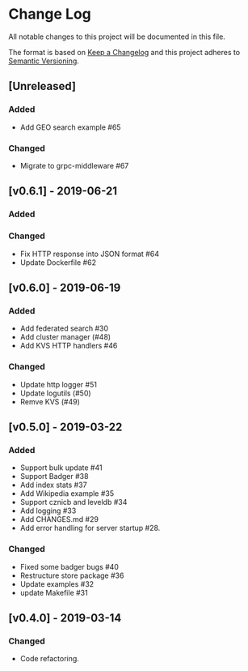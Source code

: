 # Change Log

All notable changes to this project will be documented in this file.

The format is based on [Keep a Changelog](http://keepachangelog.com/)
and this project adheres to [Semantic Versioning](http://semver.org/).


## [Unreleased]

### Added

- Add GEO search example #65

### Changed

- Migrate to grpc-middleware #67

## [v0.6.1] - 2019-06-21

### Added

### Changed

- Fix HTTP response into JSON format #64
- Update Dockerfile #62

## [v0.6.0] - 2019-06-19

### Added

- Add federated search #30
- Add cluster manager (#48)
- Add KVS HTTP handlers #46

### Changed

- Update http logger #51
- Update logutils (#50)
- Remve KVS (#49)

## [v0.5.0] - 2019-03-22

### Added

- Support bulk update #41
- Support Badger #38
- Add index stats #37
- Add Wikipedia example #35
- Support cznicb and leveldb #34
- Add logging #33
- Add CHANGES.md #29
- Add error handling for server startup #28.

### Changed

- Fixed some badger bugs #40
- Restructure store package #36
- Update examples #32
- update Makefile #31


## [v0.4.0] - 2019-03-14

### Changed

- Code refactoring.
